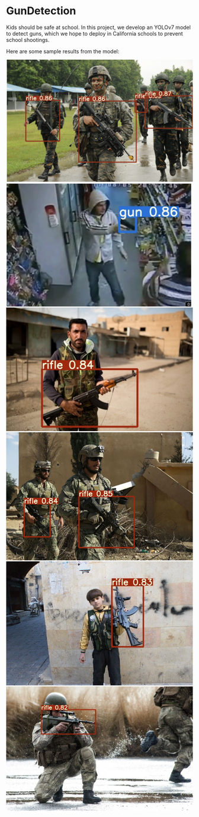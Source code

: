 # GunDetection
Kids should be safe at school. In this project, we develop an YOLOv7 model to detect guns, which we hope to deploy in California schools to prevent school shootings. 

Here are some sample results from the model:

![alt text](Detection1.png)
![alt text](Detection2.png)
![alt text](Detection3.jpg)
![alt text](Detection4.jpg)
![alt text](Detection5.jpg)
![alt text](Detection6.jpg)
